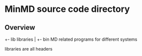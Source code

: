 # MinMD source code directory

## Overview

 +- lib   libraries
 |
 +- bin   MD related programs for different systems

libraries are all headers
